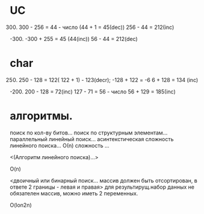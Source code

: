 
# UC
300. 300 - 256 = 44 - число (44 + 1 = 45(dec))
     256 - 44 = 212(inc)
     
-300. -300 + 255 = 45 (44(inc))
      56 - 44 = 212(dec)
# char
250.  250 - 128 = 122( 122 + 1) - 123(decr);
      -128 + 122 = -6
      6 + 128 = 134 (inc)

-200. 200 - 128 = 72(inc)
      127 - 71 = 56 - число
      56 + 129 = 185(inc)



# алгоритмы.

поиск по кол-ву битов... поиск по структурным элементам... параллельный линейный поиск... асинтекстическая сложность линейного поиска... О(n) сложность ...


<(Алгоритм линейного поиска)...>

O(n)



<двоичный или бинарный поиск... массив должен быть отсортирован, в ответе 2 границы - левая и правая>
для результирущ.набор данных не обязателен массив, можно иметь 2 переменных.

O(lon2n)
